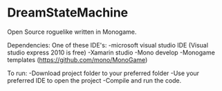 DreamStateMachine
=================

Open Source roguelike written in Monogame.

Dependencies:
One of these IDE's:
	-microsoft visual studio IDE (Visual studio express 2010 is free)
	-Xamarin studio
	-Mono develop
-Monogame templates (https://github.com/mono/MonoGame)

To run:
-Download project folder to your preferred folder
-Use your preferred IDE to open the project
-Compile and run the code.
